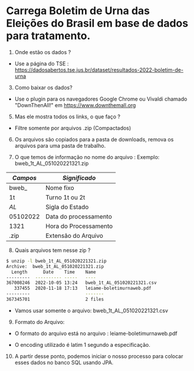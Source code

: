 # Carrega Boletim de Urna das Eleições do Brasil em base de dados para tratamento.

1) Onde estão os dados ?
* Use a página do TSE : https://dadosabertos.tse.jus.br/dataset/resultados-2022-boletim-de-urna

3) Como baixar os dados?
* Use o plugin para os navegadores Google Chrome ou Vivaldi chamado "DownThenAll!" em https://www.downthemall.org
  
5) Mas ele mostra todos os links, o que faço ?
* Filtre somente por arquivos .zip (Compactados)
  
6) Os arquivos são copiados para a pasta de downloads, remova os arquivos para uma pasta de trabalho.

7) O que temos de informação no nome do arquivo :
    Exemplo: bweb_1t_AL_051020221321.zip
   
          
*Campos*  | *Significado*
--------- | -------------
bweb_     | Nome fixo             
1t        | Turno 1t ou 2t        
_AL_      | Sigla do Estado       
05102022  | Data do processamento 
1321      | Hora do Processamento 
.zip      | Extensão do Arquivo           

8) Quais arquivos tem nesse zip ?

~~~bash
$ unzip -l bweb_1t_AL_051020221321.zip 
Archive:  bweb_1t_AL_051020221321.zip
  Length      Date    Time    Name
---------  ---------- -----   ----
367008246  2022-10-05 13:24   bweb_1t_AL_051020221321.csv
   337455  2020-11-18 17:13   leiame-boletimurnaweb.pdf
---------                     -------
367345701                     2 files
~~~

* Vamos usar somente o arquivo: bweb_1t_AL_051020221321.csv

9) Formato do Arquivo:

* O formato do arquivo está no arquivo : leiame-boletimurnaweb.pdf

* O encoding utilizado é latim 1 segundo a especificação.

10) A partir desse ponto, podemos iniciar o nosso processo para colocar esses dados no banco SQL usando JPA.
